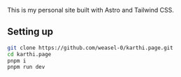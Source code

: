 This is my personal site built with Astro and Tailwind CSS.

## Setting up

```sh
git clone https://github.com/weasel-0/karthi.page.git
cd karthi.page
pnpm i
pnpm run dev
```
